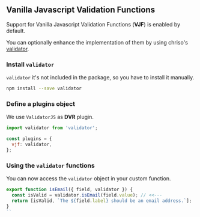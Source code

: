 ## Vanilla Javascript Validation Functions

Support for Vanilla Javascript Validation Functions (**VJF**) is enabled by default.

You can optionally enhance the implementation of them by using chriso's [validator](https://github.com/chriso/validator.js).

### Install `validator`
`validator` it's not included in the package, so you have to install it manually.

```bash
npm install --save validator
```

### Define a plugins object

We use `ValidatorJS` as **DVR** plugin.

```javascript
import validator from 'validator';

const plugins = {
  vjf: validator,
};
```

### Using the `validator` functions

You can now access the `validator` object in your custom function.

```javascript
export function isEmail({ field, validator }) {
  const isValid = validator.isEmail(field.value); // <<---
  return [isValid, `The ${field.label} should be an email address.`];
}
``
